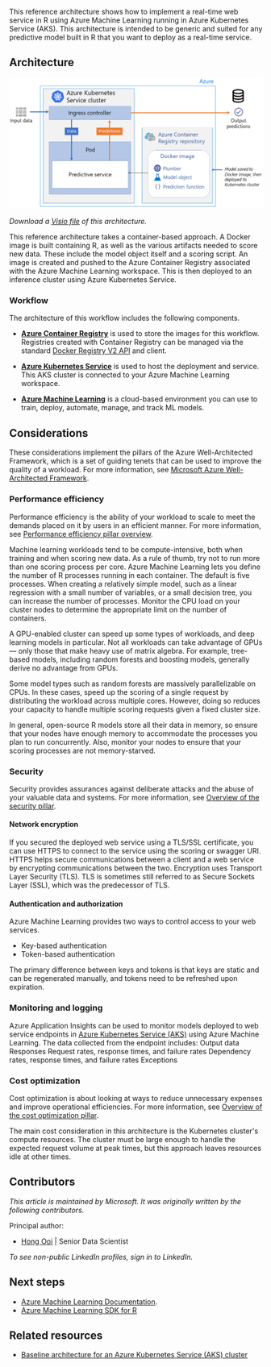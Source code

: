 This reference architecture shows how to implement a real-time web service in R using Azure Machine Learning running in Azure Kubernetes Service (AKS). This architecture is intended to be generic and suited for any predictive model built in R that you want to deploy as a real-time service.

## Architecture

[ ![Diagram that shows the real-time scoring of R machine learning models on Azure.](./_images/realtime-scoring-r.png) ](./_images/realtime-scoring-r.png#lightbox)

*Download a [Visio file](https://arch-center.azureedge.net/realtime-scoring-r.vsdx) of this architecture.*

This reference architecture takes a container-based approach. A Docker image is built containing R, as well as the various artifacts needed to score new data. These include the model object itself and a scoring script. An image is created and pushed to the Azure Container Registry associated with the Azure Machine Learning workspace. This is then deployed to an inference cluster using Azure Kubernetes Service.

### Workflow

The architecture of this workflow includes the following components.

- **[Azure Container Registry][acr]** is used to store the images for this workflow. Registries created with Container Registry can be managed via the standard [Docker Registry V2 API][docker] and client.

- **[Azure Kubernetes Service][aks]** is used to host the deployment and service. This AKS cluster is connected to your Azure Machine Learning workspace.

- **[Azure Machine Learning][aml]** is a cloud-based environment you can use to train, deploy, automate, manage, and track ML models.

## Considerations

These considerations implement the pillars of the Azure Well-Architected Framework, which is a set of guiding tenets that can be used to improve the quality of a workload. For more information, see [Microsoft Azure Well-Architected Framework](/azure/architecture/framework).

### Performance efficiency

Performance efficiency is the ability of your workload to scale to meet the demands placed on it by users in an efficient manner. For more information, see [Performance efficiency pillar overview](/azure/architecture/framework/scalability/overview).

Machine learning workloads tend to be compute-intensive, both when training and when scoring new data. As a rule of thumb, try not to run more than one scoring process per core. Azure Machine Learning lets you define the number of R processes running in each container. The default is five processes. When creating a relatively simple model, such as a linear regression with a small number of variables, or a small decision tree, you can increase the number of processes. Monitor the CPU load on your cluster nodes to determine the appropriate limit on the number of containers.

A GPU-enabled cluster can speed up some types of workloads, and deep learning models in particular. Not all workloads can take advantage of GPUs &mdash; only those that make heavy use of matrix algebra. For example, tree-based models, including random forests and boosting models, generally derive no advantage from GPUs.

Some model types such as random forests are massively parallelizable on CPUs. In these cases, speed up the scoring of a single request by distributing the workload across multiple cores. However, doing so reduces your capacity to handle multiple scoring requests given a fixed cluster size.

In general, open-source R models store all their data in memory, so ensure that your nodes have enough memory to accommodate the processes you plan to run concurrently. Also, monitor your nodes to ensure that your scoring processes are not memory-starved.

### Security

Security provides assurances against deliberate attacks and the abuse of your valuable data and systems. For more information, see [Overview of the security pillar](/azure/architecture/framework/security/overview).

#### Network encryption

If you secured the deployed web service using a TLS/SSL certificate, you can use HTTPS to connect to the service using the scoring or swagger URI. HTTPS helps secure communications between a client and a web service by encrypting communications between the two. Encryption uses Transport Layer Security (TLS). TLS is sometimes still referred to as Secure Sockets Layer (SSL), which was the predecessor of TLS.

#### Authentication and authorization

Azure Machine Learning provides two ways to control access to your web services.

- Key-based authentication
- Token-based authentication

The primary difference between keys and tokens is that keys are static and can be regenerated manually, and tokens need to be refreshed upon expiration.

### Monitoring and logging

Azure Application Insights can be used to monitor models deployed to web service endpoints in [Azure Kubernetes Service (AKS)][aks] using Azure Machine Learning. The data collected from the endpoint includes: Output data Responses Request rates, response times, and failure rates Dependency rates, response times, and failure rates Exceptions

### Cost optimization

Cost optimization is about looking at ways to reduce unnecessary expenses and improve operational efficiencies. For more information, see [Overview of the cost optimization pillar](/azure/architecture/framework/cost/overview).

The main cost consideration in this architecture is the Kubernetes cluster's compute resources. The cluster must be large enough to handle the expected request volume at peak times, but this approach leaves resources idle at other times.

## Contributors

*This article is maintained by Microsoft. It was originally written by the following contributors.* 

Principal author:

 - [Hong Ooi](https://www.linkedin.com/in/hongooi) | Senior Data Scientist
 
*To see non-public LinkedIn profiles, sign in to LinkedIn.*

## Next steps

- [Azure Machine Learning Documentation][aml-docs].
- [Azure Machine Learning SDK for R][r-sdk]

## Related resources

- [Baseline architecture for an Azure Kubernetes Service (AKS) cluster][aks-baseline]

<!-- links -->
[aml]: /azure/machine-learning/overview-what-is-azure-ml
[aml-docs]: /azure/machine-learning/
[acr]: /azure/container-registry/container-registry-intro
[aks]: /azure/aks/intro-kubernetes
[aks-baseline]: /azure/architecture/reference-architectures/containers/aks/baseline-aks
[docker]: https://docs.docker.com/registry/spec/api
[r-sdk]: https://azure.github.io/azureml-sdk-for-r/index.html

